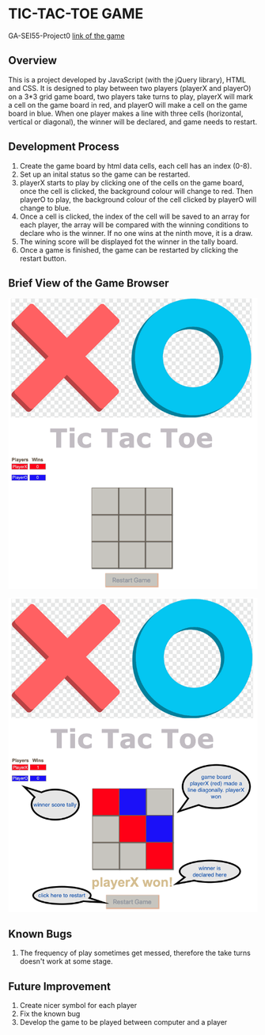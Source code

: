 # **TIC-TAC-TOE GAME**
GA-SEI55-Project0 [link of the game](https://rainpyr.github.io/tic-tac-toe/)

## **Overview**
This is a project developed by JavaScript (with the jQuery library), HTML and CSS. It is designed to play between two players (playerX and playerO) on a 3*3 grid game board, two players take turns to play, playerX will mark a cell on the game board in red, and playerO will make a cell on the game board in blue. When one player makes a line with three cells (horizontal, vertical or diagonal), the winner will be declared, and game needs to restart.

## **Development Process**
1. Create the game board by html data cells, each cell has an index (0-8).
2. Set up an inital status so the game can be restarted.
3. playerX starts to play by clicking one of the cells on the game board, once the cell is clicked, the background colour will change to red. Then playerO to play, the background colour of the cell clicked by playerO will change to blue.
4. Once a cell is clicked, the index of the cell will be saved to an array for each player, the array will be compared with the winning conditions to declare who is the winner. If no one wins at the ninth move, it is a draw.
5. The wining score will be displayed fot the winner in the tally board.
6. Once a game is finished, the game can be restarted by clicking the restart button.

## **Brief View of the Game Browser**
![This is the view of the browser before any move](image/Screen%20Shot%202022-08-11%20at%202.49.31%20pm.png)

![This is the view when a winner is declared](image/Screen%20Shot%202022-08-11%20at%202.49.53%20pm.png)

## **Known Bugs**
1. The frequency of play sometimes get messed, therefore the take turns doesn't work at some stage.

## **Future Improvement**
1. Create nicer symbol for each player
2. Fix the known bug
3. Develop the game to be played between computer and a player

